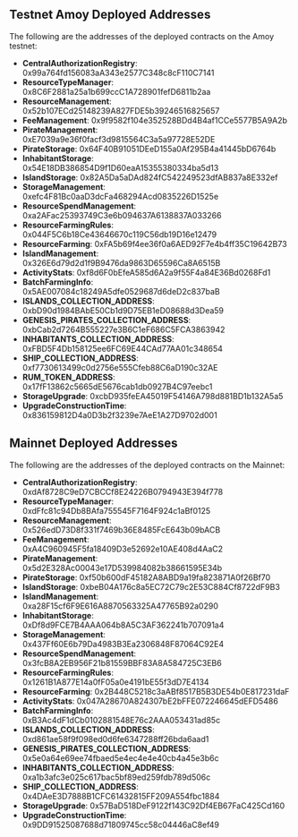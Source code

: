 ## Testnet Amoy Deployed Addresses

The following are the addresses of the deployed contracts on the Amoy testnet:

- **CentralAuthorizationRegistry**: 0x99a764fd156083aA343e2577C348c8cF110C7141
- **ResourceTypeManager**: 0x8C6F2881a25a1b699ccC1A728901fefD6811b2aa
- **ResourceManagement**: 0x52b107ECd25148239A827FDE5b39246516825657 
- **FeeManagement**: 0x9f9582f104e352528BDd4B4af1CCe5577B5A9A2b
- **PirateManagement**: 0xE7039a9e36f0facf3d9815564C3a5a97728E52DE
- **PirateStorage**: 0x64F40B91051DEeD155a0Af295B4a41445bD6764b
- **InhabitantStorage**: 0x54E18DB386854D9f1D60eaA15355380334ba5d13
- **IslandStorage**: 0x82A5Da5aDAd824fC542249523dfAB837a8E332ef
- **StorageManagement**: 0xefc4F81Bc0aaD3dcFa468294Acd0835226D1525e
- **ResourceSpendManagement**: 0xa2AFac25393749C3e6b094637A6138837A033266
- **ResourceFarmingRules**: 0x044F5C6b18Ce43646670c119C56db19D16e12479
- **ResourceFarming**: 0xFA5b69f4ee36f0a6AED92F7e4b4ff35C19642B73
- **IslandManagement**: 0x326E6d79d2d1f9B9476da9863D65596Ca8A6515B
- **ActivityStats**: 0xf8d6F0bEfeA585d6A2a9f55F4a84E36Bd0268Fd1
- **BatchFarmingInfo**: 0x5AE007084c18249A5dfe0529687d6deD2c837baB
- **ISLANDS_COLLECTION_ADDRESS**: 0xbD90d1984BAbE50Cb1d9D75EB1eD08688d3Dea59
- **GENESIS_PIRATES_COLLECTION_ADDRESS**: 0xbCab2d7264B555227e3B6C1eF686C5FCA3863942
- **INHABITANTS_COLLECTION_ADDRESS**: 0xFBD5F4Db158125ee6FC69E44CAd77AA01c348654
- **SHIP_COLLECTION_ADDRESS**: 0xf7730613499c0d2756e555Cfeb88C6aD190c32AE
- **RUM_TOKEN_ADDRESS**: 0x17fF13862c5665dE5676cab1db0927B4C97eebc1
- **StorageUpgrade**: 0xcbD935feEA45019F54146A798d881BD1b132A5a5
- **UpgradeConstructionTime**: 0x836159812D4a0D3b2f3239e7AeE1A27D9702d001

## Mainnet Deployed Addresses

The following are the addresses of the deployed contracts on the Mainnet:

- **CentralAuthorizationRegistry**: 0xdAf8728C9eD7CBCCf8E24226B0794943E394f778
- **ResourceTypeManager**: 0xdFfc81c94Db8BAfa755545F7164F924c1aBf0125
- **ResourceManagement**: 0x526edD73D8f331f7469b36E8485FcE643b09bACB
- **FeeManagement**: 0xA4C960945F5fa18409D3e52692e10AE408d4AaC2
- **PirateManagement**: 0x5d2E328Ac00043e17D539984082b38661595E34b
- **PirateStorage**: 0xf50b600dF45182A8ABD9a19fa823871A0f26Bf70
- **IslandStorage**: 0xbeB04A176c8a5EC72C79c2E53C884Cf8722dF9B3
- **IslandManagement**: 0xa28F15cf6F9E616A8870563325A47765B92a0290
- **InhabitantStorage**: 0xDf8d9FCE7B4AAA064b8A5C3AF362241b707091a4
- **StorageManagement**: 0x437Ff60E6b79Da4983B3Ea2306848F87064C92E4
- **ResourceSpendManagement**: 0x3fcB8A2EB956F21b81559BBF83A8A584725C3EB6
- **ResourceFarmingRules**: 0x1261B1A877E14a0fF05a0e4191bE55f3dD7E4134
- **ResourceFarming**: 0x2B448C5218c3aABf8517B5B3DE54b0E817231daF
- **ActivityStats**: 0x047A28670A824307bE2bFFE072246645dEFD5486
- **BatchFarmingInfo**: 0xB3Ac4dF1dCb0102881548E76c2AAA053431ad85c
- **ISLANDS_COLLECTION_ADDRESS**: 0xd861ae58f9f098ed0d6fe6347288ff26bda6aad1
- **GENESIS_PIRATES_COLLECTION_ADDRESS**: 0x5e0a64e69ee74fbaed5e4ec4e4e40cb4a45e3b6c
- **INHABITANTS_COLLECTION_ADDRESS**: 0xa1b3afc3e025c617bac5bf89ed259fdb789d506c
- **SHIP_COLLECTION_ADDRESS**: 0x4DAeE3D7888B1CFC61432815FF209A554fbc1884
- **StorageUpgrade**: 0x57BaD518DeF9122f143C92Df4EB67FaC425Cd160
- **UpgradeConstructionTime**: 0x9DD91525087688d71809745cc58c04446aC8ef49
